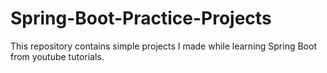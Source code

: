 # Spring-Boot-Practice-Projects
This repository contains simple projects I made while learning Spring Boot from youtube tutorials.
